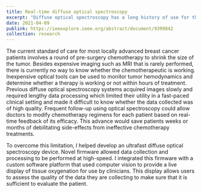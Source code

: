 ```yaml
---
title: Real-time diffuse optical spectroscopy
excerpt: "Diffuse optical spectroscopy has a long history of use for the monitoring of breast cancer, but lengthy acquisition and processing times have made it difficult to use in the clinic. While in the Roblyer lab, I helped develop an ultrafast spectroscopy system with onboard data processing and integrated it with a novel probe tracking technique to provide real-time information of tissue hemodynamics.<br/><img src='/images/trackDOSI_still.png' width='400'><br/>"
date: 2021-04-09
publink: https://ieeexplore.ieee.org/abstract/document/9399842
collection: research
---
```

The current standard of care for most locally advanced breast cancer patients involves a round of pre-surgery chemotherapy to shrink the size of the tumor. Besides expensive imaging such as MRI that is rarely performed, there is currently no way to know whether the chemotherapeutic is working. Inexpensive optical tools can be used to monitor tumor hemodynamics and determine whether a therapy is working or not within hours of treatment. Previous diffuse optical spectroscopy systems acquired images slowly and required lengthy data processing which limited their utility in a fast-paced clinical setting and made it difficult to know whether the data collected was of high quality. Frequent follow-up using optical spectroscopy could allow doctors to modify chemotherapy regimens for each patient based on real-time feedback of its efficacy. This advance would save patients weeks or months of debilitating side-effects from ineffective chemotherapy treatments.

To overcome this limitation, I helped develop an ultrafast diffuse optical spectroscopy device. Novel firmware allowed data collection and processing to be performed at high-speed. I integrated this firmware with a custom software platform that used computer vision to provide a live display of tissue oxygenation for use by clinicians. This display allows users to assess the quality of the data they are collecting to make sure that it is sufficient to evaluate the patient.
